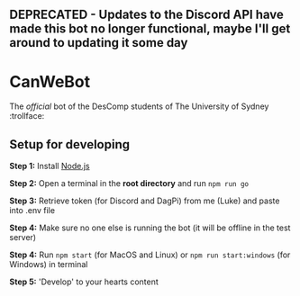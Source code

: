 ## DEPRECATED - Updates to the Discord API have made this bot no longer functional, maybe I'll get around to updating it some day

# CanWeBot
The _official_ bot of the DesComp students of The University of Sydney :trollface:

## Setup for developing
**Step 1:** Install [Node.js](https://nodejs.org/en/)

**Step 2:** Open a terminal in the **root directory** and run `npm run go`

**Step 3:** Retrieve token (for Discord and DagPi) from me (Luke) and paste into .env file

**Step 4:** Make sure no one else is running the bot (it will be offline in the test server)

**Step 4:** Run `npm start` (for MacOS and Linux) or `npm run start:windows` (for Windows) in terminal

**Step 5:** 'Develop' to your hearts content
